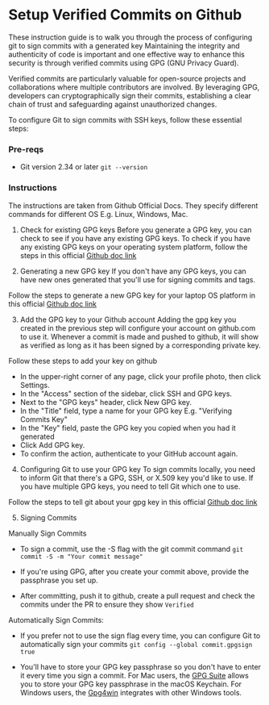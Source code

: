 <!-- SPDX-License-Identifier: Apache-2.0 -->

# Setup Verified Commits on Github

These instruction guide is to walk you through the process of configuring git to sign commits with a generated key
Maintaining the integrity and authenticity of code is important and one effective way to enhance this security is through verified commits using GPG (GNU Privacy Guard).

Verified commits are particularly valuable for open-source projects and collaborations where multiple contributors are involved. By leveraging GPG, developers can cryptographically sign their commits, establishing a clear chain of trust and safeguarding against unauthorized changes.

To configure Git to sign commits with SSH keys, follow these essential steps:

### Pre-reqs

- Git version 2.34 or later 
`git --version`

### Instructions

The instructions are taken from Github Official Docs. They specify different commands for different OS E.g. Linux, Windows, Mac.

1. Check for existing GPG keys
Before you generate a GPG key, you can check to see if you have any existing GPG keys. To check if you have any existing GPG keys on your operating system platform, follow the steps in this official [Github doc link](https://docs.github.com/en/authentication/managing-commit-signature-verification/checking-for-existing-gpg-keys?platform=windows)

2. Generating a new GPG key
If you don't have any GPG keys, you can have new ones generated that you'll use for signing commits and tags.

Follow the steps to generate a new GPG key for your laptop OS platform in this official [Github doc link](https://docs.github.com/en/authentication/managing-commit-signature-verification/generating-a-new-gpg-key?platform=windows)

3. Add the GPG key to your Github account
Adding the gpg key you created in the previous step will configure your account on github.com to use it. Whenever a commit is made and pushed to github, it will show as verified as long as it has been signed by a corresponding private key. 

Follow these steps to add your key on github

- In the upper-right corner of any page, click your profile photo, then click Settings.
- In the "Access" section of the sidebar, click  SSH and GPG keys.
- Next to the "GPG keys" header, click New GPG key.
- In the "Title" field, type a name for your GPG key E.g. "Verifying Commits Key"
- In the "Key" field, paste the GPG key you copied when you had it generated
- Click Add GPG key.
- To confirm the action, authenticate to your GitHub account again.

4. Configuring Git to use your GPG key
To sign commits locally, you need to inform Git that there's a GPG, SSH, or X.509 key you'd like to use. If you have multiple GPG keys, you need to tell Git which one to use.

Follow the steps to tell git about your gpg key in this official [Github doc link](https://docs.github.com/en/authentication/managing-commit-signature-verification/telling-git-about-your-signing-key?platform=windows)


5. Signing Commits

Manually Sign Commits

- To sign a commit, use the -S flag with the git commit command
`git commit -S -m "Your commit message"`

- If you're using GPG, after you create your commit above, provide the passphrase you set up.

- After committing, push it to github, create a pull request and check the commits under the PR to ensure they show `Verified`

Automatically Sign Commits:

- If you prefer not to use the sign flag every time, you can configure Git to automatically sign your commits
`git config --global commit.gpgsign true`

- You'll have to store your GPG key passphrase so you don't have to enter it every time you sign a commit. 
For Mac users, the [GPG Suite](https://gpgtools.org/) allows you to store your GPG key passphrase in the macOS Keychain.
For Windows users, the [Gpg4win](https://www.gpg4win.org/) integrates with other Windows tools.
